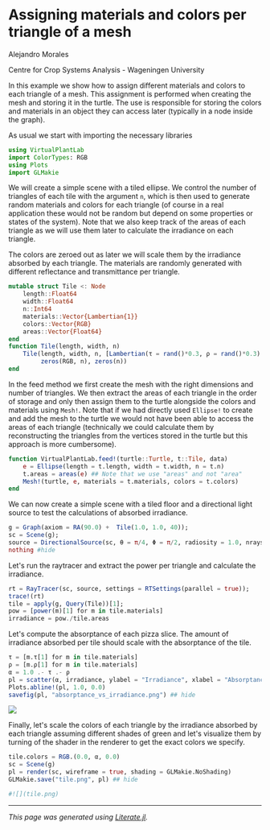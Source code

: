 

# Assigning materials and colors per triangle of a mesh

Alejandro Morales

Centre for Crop Systems Analysis - Wageningen University

In this example we show how to assign different materials and colors to each triangle of a
mesh. This assignment is performed when creating the mesh and storing it in the turtle. The
use is responsible for storing the colors and materials in an object they can access later
(typically in a node inside the graph).

As usual we start with importing the necessary libraries

```julia
using VirtualPlantLab
import ColorTypes: RGB
using Plots
import GLMakie
```

We will create a simple scene with a tiled ellipse. We control the number of triangles of
each tile with the argument `n`, which is then used to generate random materials and colors
for each triangle (of course in a real application these would not be random but depend on
some properties or states of the system). Note that we also keep track of the areas of each
triangle as we will use them later to calculate the irradiance on each triangle.

The colors are zeroed out as later we will scale them by the irradiance absorbed by each
triangle. The materials are randomly generated with different reflectance and transmittance
per triangle.

```julia
mutable struct Tile <: Node
    length::Float64
    width::Float64
    n::Int64
    materials::Vector{Lambertian{1}}
    colors::Vector{RGB}
    areas::Vector{Float64}
end
function Tile(length, width, n)
    Tile(length, width, n, [Lambertian(τ = rand()*0.3, ρ = rand()*0.3) for _ in 1:n],
         zeros(RGB, n), zeros(n))
end
```

In the feed method we first create the mesh with the right dimensions and number of triangles.
We then extract the areas of each triangle in the order of storage and only then assign them
to the turtle alongside the colors and materials using `Mesh!`. Note that if we had directly
used `Ellipse!` to create and add the mesh to the turtle we would not have been able to
access the areas of each triangle (technically we could calculate them by reconstructing the
triangles from the vertices stored in the turtle but this approach is more cumbersome).

```julia
function VirtualPlantLab.feed!(turtle::Turtle, t::Tile, data)
    e = Ellipse(length = t.length, width = t.width, n = t.n)
    t.areas = areas(e) ## Note that we use "areas" and not "area"
    Mesh!(turtle, e, materials = t.materials, colors = t.colors)
end
```

We can now create a simple scene with a tiled floor and a directional light source to test
the calculations of absorbed irradiance.

```julia
g = Graph(axiom = RA(90.0) +  Tile(1.0, 1.0, 40));
sc = Scene(g);
source = DirectionalSource(sc, θ = π/4, Φ = π/2, radiosity = 1.0, nrays = 5_000_000);
nothing #hide
```

Let's run the raytracer and extract the power per triangle and calculate the irradiance.

```julia
rt = RayTracer(sc, source, settings = RTSettings(parallel = true));
trace!(rt)
tile = apply(g, Query(Tile))[1];
pow = [power(m)[1] for m in tile.materials]
irradiance = pow./tile.areas
```

Let's compute the absorptance of each pizza slice. The amount of irradiance absorbed per tile
should scale with the absorptance of the tile.

```julia
τ = [m.τ[1] for m in tile.materials]
ρ = [m.ρ[1] for m in tile.materials]
α = 1.0 .- τ .- ρ
pl = scatter(α, irradiance, ylabel = "Irradiance", xlabel = "Absorptance", legend = false)
Plots.abline!(pl, 1.0, 0.0)
savefig(pl, "absorptance_vs_irradiance.png") ## hide
```

![](absorptance_vs_irradiance.png)

Finally, let's scale the colors of each triangle by the irradiance absorbed by each triangle
assuming different shades of green and let's visualize them by turning of the shader in the
renderer to get the exact colors we specify.

```julia
tile.colors = RGB.(0.0, α, 0.0)
sc = Scene(g)
pl = render(sc, wireframe = true, shading = GLMakie.NoShading)
GLMakie.save("tile.png", pl) ## hide

#![](tile.png)
```

---

*This page was generated using [Literate.jl](https://github.com/fredrikekre/Literate.jl).*

